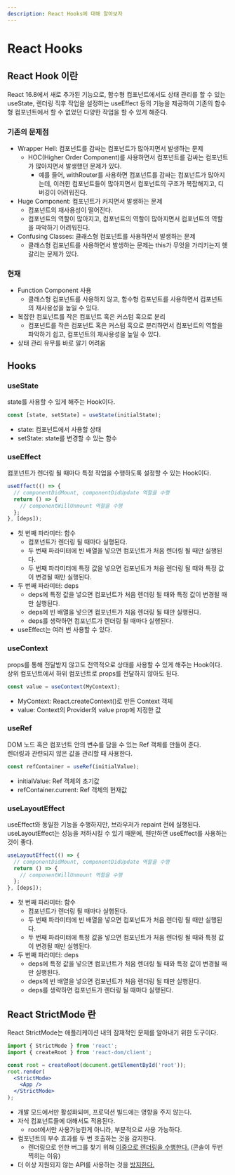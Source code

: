 ```yaml
---
description: React Hooks에 대해 알아보자
---
```


# React Hooks

## React Hook 이란

React 16.8에서 새로 추가된 기능으로, 함수형 컴포넌트에서도 상태 관리를 할 수 있는 useState, 렌더링 직후 작업을 설정하는 useEffect 등의 기능을 제공하여 기존의 함수형 컴포넌트에서 할 수 없었던 다양한 작업을 할 수 있게 해준다.

### 기존의 문제점

- Wrapper Hell: 컴포넌트를 감싸는 컴포넌트가 많아지면서 발생하는 문제
  - HOC(Higher Order Component)를 사용하면서 컴포넌트를 감싸는 컴포넌트가 많아지면서 발생했던 문제가 있다.
    - 예를 들어, withRouter를 사용하면 컴포넌트를 감싸는 컴포넌트가 많아지는데, 이러한 컴포넌트들이 많아지면서 컴포넌트의 구조가 복잡해지고, 디버깅이 어려워진다.
- Huge Component: 컴포넌트가 커지면서 발생하는 문제
  - 컴포넌트의 재사용성이 떨어진다.
  - 컴포넌트의 역할이 많아지고, 컴포넌트의 역할이 많아지면서 컴포넌트의 역할을 파악하기 어려워진다.
- Confusing Classes: 클래스형 컴포넌트를 사용하면서 발생하는 문제
  - 클래스형 컴포넌트를 사용하면서 발생하는 문제는 this가 무엇을 가리키는지 헷갈리는 문제가 있다.

### 현재

- Function Component 사용
  - 클래스형 컴포넌트를 사용하지 않고, 함수형 컴포넌트를 사용하면서 컴포넌트의 재사용성을 높일 수 있다.
- 복잡한 컴포넌트를 작은 컴포넌트 혹은 커스텀 훅으로 분리
  - 컴포넌트를 작은 컴포넌트 혹은 커스텀 훅으로 분리하면서 컴포넌트의 역할을 파악하기 쉽고, 컴포넌트의 재사용성을 높일 수 있다.
- 상태 관리 유무를 바로 알기 어려움

## Hooks

### useState

state를 사용할 수 있게 해주는 Hook이다.

```jsx
const [state, setState] = useState(initialState);
```

- state: 컴포넌트에서 사용할 상태
- setState: state를 변경할 수 있는 함수

### useEffect

컴포넌트가 렌더링 될 때마다 특정 작업을 수행하도록 설정할 수 있는 Hook이다.

```jsx
useEffect(() => {
  // componentDidMount, componentDidUpdate 역할을 수행
  return () => {
    // componentWillUnmount 역할을 수행
  };
}, [deps]);
```

- 첫 번째 파라미터: 함수
  - 컴포넌트가 렌더링 될 때마다 실행된다.
  - 두 번째 파라미터에 빈 배열을 넣으면 컴포넌트가 처음 렌더링 될 때만 실행된다.
  - 두 번째 파라미터에 특정 값을 넣으면 컴포넌트가 처음 렌더링 될 때와 특정 값이 변경될 때만 실행된다.
- 두 번째 파라미터: deps
  - deps에 특정 값을 넣으면 컴포넌트가 처음 렌더링 될 때와 특정 값이 변경될 때만 실행된다.
  - deps에 빈 배열을 넣으면 컴포넌트가 처음 렌더링 될 때만 실행된다.
  - deps를 생략하면 컴포넌트가 렌더링 될 때마다 실행된다.
- useEffect는 여러 번 사용할 수 있다.

### useContext

props를 통해 전달받지 않고도 전역적으로 상태를 사용할 수 있게 해주는 Hook이다.  
상위 컴포넌트에서 하위 컴포넌트로 props를 전달하지 않아도 된다.  

```jsx
const value = useContext(MyContext);
```

- MyContext: React.createContext()로 만든 Context 객체
- value: Context의 Provider의 value prop에 지정한 값

### useRef

DOM 노드 혹은 컴포넌트 안의 변수를 담을 수 있는 Ref 객체를 만들어 준다.  
렌더링과 관련되지 않은 값을 관리할 때 사용한다.

```jsx
const refContainer = useRef(initialValue);
```

- initialValue: Ref 객체의 초기값
- refContainer.current: Ref 객체의 현재값

### useLayoutEffect

useEffect와 동일한 기능을 수행하지만, 브라우저가 repaint 전에 실행된다.  
useLayoutEffect는 성능을 저하시킬 수 있기 때문에, 웬만하면 useEffect를 사용하는 것이 좋다.

```jsx
useLayoutEffect(() => {
  // componentDidMount, componentDidUpdate 역할을 수행
  return () => {
    // componentWillUnmount 역할을 수행
  };
}, [deps]);
```

- 첫 번째 파라미터: 함수
  - 컴포넌트가 렌더링 될 때마다 실행된다.
  - 두 번째 파라미터에 빈 배열을 넣으면 컴포넌트가 처음 렌더링 될 때만 실행된다.
  - 두 번째 파라미터에 특정 값을 넣으면 컴포넌트가 처음 렌더링 될 때와 특정 값이 변경될 때만 실행된다.
- 두 번째 파라미터: deps
  - deps에 특정 값을 넣으면 컴포넌트가 처음 렌더링 될 때와 특정 값이 변경될 때만 실행된다.
  - deps에 빈 배열을 넣으면 컴포넌트가 처음 렌더링 될 때만 실행된다.
  - deps를 생략하면 컴포넌트가 렌더링 될 때마다 실행된다.

## React StrictMode 란

React StrictMode는 애플리케이션 내의 잠재적인 문제를 알아내기 위한 도구이다.

```jsx
import { StrictMode } from 'react';
import { createRoot } from 'react-dom/client';

const root = createRoot(document.getElementById('root'));
root.render(
  <StrictMode>
    <App />
  </StrictMode>
);
```

- 개발 모드에서만 활성화되며, 프로덕션 빌드에는 영향을 주지 않는다.
- 자식 컴포넌트들에 대해서도 적용된다.
  - root에서만 사용가능한게 아니라, 부분적으로 사용 가능하다.
- 컴포넌트의 부수 효과를 두 번 호출하는 것을 감지한다.
  - 렌더링으로 인한 버그를 찾기 위해 [이중으로 렌더링을 수행한다.](https://react.dev/reference/react/StrictMode#fixing-bugs-found-by-double-rendering-in-development) (콘솔이 두번 찍히는 이유)
- 더 이상 지원되지 않는 API를 사용하는 것을 [방지한다.](https://react.dev/reference/react/StrictMode#fixing-deprecation-warnings-enabled-by-strict-mode)
